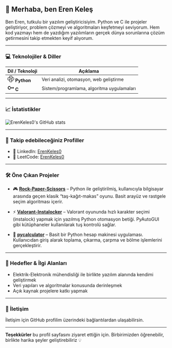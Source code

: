 ## 👋 Merhaba, ben Eren Keleş

Ben Eren, tutkulu bir yazılım geliştiricisiyim. Python ve C ile projeler geliştiriyor, problem çözmeyi ve algoritmaları keşfetmeyi seviyorum. Hem kod yazmayı hem de yazdığım yazılımların gerçek dünya sorunlarına çözüm getirmesini takip etmekten keyif alıyorum.

---

### 💻 Teknolojiler & Diller

| Dil / Teknoloji | Açıklama |
|------------------|-----------|
| <img src="python.png" width="20"/> **Python** | Veri analizi, otomasyon, web geliştirme |
| <img src="c.png" width="20"/> **C** | Sistem/programlama, algoritma uygulamaları |

---

### 📈 İstatistikler

![ErenKeles0's GitHub stats](https://github-readme-stats.vercel.app/api?username=ErenKeles0&show_icons=true&theme=radical)

---

### 🔗 Takip edebileceğiniz Profiller

- 💼 LinkedIn: [ErenKeles0](https://www.linkedin.com/in/eren-keleş-4ba055250)
- 🧠 LeetCode: [ErenKeles0](https://leetcode.com/u/ErenKeles0)

---

### 🛠️ Öne Çıkan Projeler

- 🎮 **[Rock-Paper-Scissors](https://github.com/ErenKeles0/Rock-Paper-Scissors)** – Python ile geliştirilmiş, kullanıcıyla bilgisayar arasında geçen klasik “taş-kağıt-makas” oyunu. Basit arayüz ve rastgele seçim algoritması içerir.

- ⚡ **[Valorant-Instalocker](https://github.com/ErenKeles0/Valorant-Instalocker)** – Valorant oyununda hızlı karakter seçimi (instalock) yapmak için yazılmış Python otomasyon betiği. PyAutoGUI gibi kütüphaneler kullanılarak tuş kontrolü sağlar.

- 🧮 **[pycalculator](https://github.com/ErenKeles0/pycalculator)** – Basit bir Python hesap makinesi uygulaması. Kullanıcıdan giriş alarak toplama, çıkarma, çarpma ve bölme işlemlerini gerçekleştirir.

---

### 🎯 Hedefler & İlgi Alanları

- Elektrik-Elektronik mühendisliği ile birlikte yazılım alanında kendimi geliştirmek  
- Veri yapıları ve algoritmalar konusunda derinleşmek  
- Açık kaynak projelere katkı yapmak  

---

### 🤝 İletişim

İletişim için GitHub profilim üzerindeki bağlantılardan ulaşabilirsin.

---

**Teşekkürler** bu profil sayfasını ziyaret ettiğin için. Birbirimizden öğrenebilir, birlikte harika şeyler geliştirebiliriz 💡
